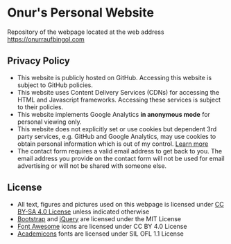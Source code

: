 # Onur's Personal Website

Repository of the webpage located at the web address https://onurraufbingol.com

## Privacy Policy

* This website is publicly hosted on GitHub. Accessing this website is subject to GitHub policies.
* This website uses Content Delivery Services (CDNs) for accessing the HTML and Javascript frameworks. Accessing these services is subject to their policies.
* This website implements Google Analytics __in anonymous mode__ for personal viewing only.
* This website does not explicitly set or use cookies but dependent 3rd party services, e.g. GitHub and Google Analytics, may use cookies to obtain personal information which is out of my control. [Learn more](https://cookiesandyou.com)
* The contact form requires a valid email address to get back to you. The email address you provide on the contact form will not be used for email advertising or will not be shared with someone else.

## License

* All text, figures and pictures used on this webpage is licensed under [CC BY-SA 4.0 License](https://creativecommons.org/licenses/by-sa/4.0/) unless indicated otherwise
* [Bootstrap](https://github.com/twbs/bootstrap) and [jQuery](https://jquery.org) are licensed under the MIT License
* [Font Awesome](https://fontawesome.com/) icons are licensed under CC BY 4.0 License
* [Academicons](https://jpswalsh.github.io/academicons/) fonts are licensed under SIL OFL 1.1 License
